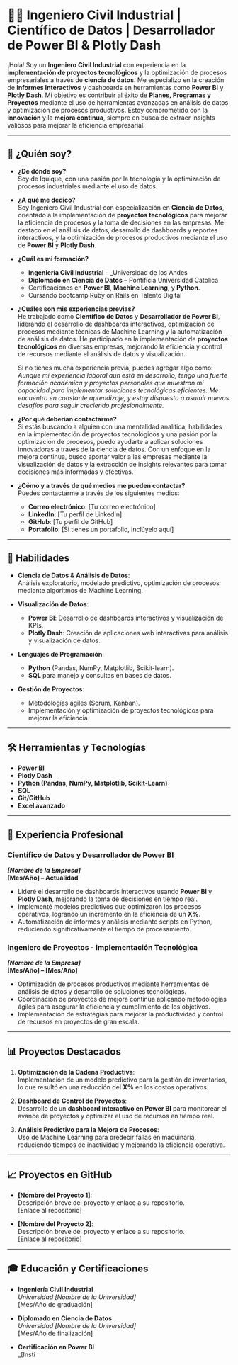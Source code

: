 # 👷‍♂️ Ingeniero Civil Industrial | Científico de Datos | Desarrollador de Power BI & Plotly Dash

¡Hola! Soy un **Ingeniero Civil Industrial** con experiencia en la **implementación de proyectos tecnológicos** y la optimización de procesos empresariales a través de **ciencia de datos**. Me especializo en la creación de **informes interactivos** y dashboards en herramientas como **Power BI** y **Plotly Dash**. Mi objetivo es contribuir al éxito de **Planes, Programas y Proyectos** mediante el uso de herramientas avanzadas en análisis de datos y optimización de procesos productivos. Estoy comprometido con la **innovación** y la **mejora continua**, siempre en busca de extraer insights valiosos para mejorar la eficiencia empresarial.

---

## 🚀 **¿Quién soy?**

- **¿De dónde soy?**  
  Soy de Iquique, con una pasión por la tecnología y la optimización de procesos industriales mediante el uso de datos.

- **¿A qué me dedico?**  
  Soy Ingeniero Civil Industrial con especialización en **Ciencia de Datos**, orientado a la implementación de **proyectos tecnológicos** para mejorar la eficiencia de procesos y la toma de decisiones en las empresas. Me destaco en el análisis de datos, desarrollo de dashboards y reportes interactivos, y la optimización de procesos productivos mediante el uso de **Power BI** y **Plotly Dash**.

- **¿Cuál es mi formación?**  
  - **Ingeniería Civil Industrial** – _Universidad de los Andes
  - **Diplomado en Ciencia de Datos** – Pontificia Universidad Catolica
  - Certificaciones en **Power BI**, **Machine Learning**, y **Python**.
  - Cursando bootcamp Ruby on Rails en Talento Digital

- **¿Cuáles son mis experiencias previas?**  
  He trabajado como **Científico de Datos** y **Desarrollador de Power BI**, liderando el desarrollo de dashboards interactivos, optimización de procesos mediante técnicas de Machine Learning y la automatización de análisis de datos. He participado en la implementación de **proyectos tecnológicos** en diversas empresas, mejorando la eficiencia y control de recursos mediante el análisis de datos y visualización.

  Si no tienes mucha experiencia previa, puedes agregar algo como:  
  _Aunque mi experiencia laboral aún está en desarrollo, tengo una fuerte formación académica y proyectos personales que muestran mi capacidad para implementar soluciones tecnológicas eficientes. Me encuentro en constante aprendizaje, y estoy dispuesto a asumir nuevos desafíos para seguir creciendo profesionalmente._

- **¿Por qué deberían contactarme?**  
  Si estás buscando a alguien con una mentalidad analítica, habilidades en la implementación de proyectos tecnológicos y una pasión por la optimización de procesos, puedo ayudarte a aplicar soluciones innovadoras a través de la ciencia de datos. Con un enfoque en la mejora continua, busco aportar valor a las empresas mediante la visualización de datos y la extracción de insights relevantes para tomar decisiones más informadas y efectivas.

- **¿Cómo y a través de qué medios me pueden contactar?**  
  Puedes contactarme a través de los siguientes medios:
  - **Correo electrónico**: [Tu correo electrónico]
  - **LinkedIn**: [Tu perfil de LinkedIn]
  - **GitHub**: [Tu perfil de GitHub]
  - **Portafolio**: [Si tienes un portafolio, inclúyelo aquí]

---

## 🌟 **Habilidades**

- **Ciencia de Datos & Análisis de Datos**:  
  Análisis exploratorio, modelado predictivo, optimización de procesos mediante algoritmos de Machine Learning.
  
- **Visualización de Datos**:  
  - **Power BI**: Desarrollo de dashboards interactivos y visualización de KPIs.  
  - **Plotly Dash**: Creación de aplicaciones web interactivas para análisis y visualización de datos.

- **Lenguajes de Programación**:  
  - **Python** (Pandas, NumPy, Matplotlib, Scikit-learn).
  - **SQL** para manejo y consultas en bases de datos.

- **Gestión de Proyectos**:  
  - Metodologías ágiles (Scrum, Kanban).  
  - Implementación y optimización de proyectos tecnológicos para mejorar la eficiencia.

---

## 🛠️ **Herramientas y Tecnologías**

- **Power BI**  
- **Plotly Dash**  
- **Python (Pandas, NumPy, Matplotlib, Scikit-Learn)**  
- **SQL**  
- **Git/GitHub**  
- **Excel avanzado**

---

## 📝 **Experiencia Profesional**

### **Científico de Datos y Desarrollador de Power BI**
_**[Nombre de la Empresa]**_  
**[Mes/Año] – Actualidad**

- Lideré el desarrollo de dashboards interactivos usando **Power BI** y **Plotly Dash**, mejorando la toma de decisiones en tiempo real.
- Implementé modelos predictivos que optimizaron los procesos operativos, logrando un incremento en la eficiencia de un **X%**.
- Automatización de informes y análisis mediante scripts en Python, reduciendo significativamente el tiempo de procesamiento.

### **Ingeniero de Proyectos - Implementación Tecnológica**
_**[Nombre de la Empresa]**_  
**[Mes/Año] – [Mes/Año]**

- Optimización de procesos productivos mediante herramientas de análisis de datos y desarrollo de soluciones tecnológicas.
- Coordinación de proyectos de mejora continua aplicando metodologías ágiles para asegurar la eficiencia y cumplimiento de los objetivos.
- Implementación de estrategias para mejorar la productividad y control de recursos en proyectos de gran escala.

---

## 📊 **Proyectos Destacados**

1. **Optimización de la Cadena Productiva**:  
   Implementación de un modelo predictivo para la gestión de inventarios, lo que resultó en una reducción del **X%** en los costos operativos.

2. **Dashboard de Control de Proyectos**:  
   Desarrollo de un **dashboard interactivo en Power BI** para monitorear el avance de proyectos y optimizar el uso de recursos en tiempo real.

3. **Análisis Predictivo para la Mejora de Procesos**:  
   Uso de Machine Learning para predecir fallas en maquinaria, reduciendo tiempos de inactividad y mejorando la eficiencia operativa.

---

## 📈 **Proyectos en GitHub**

- **[Nombre del Proyecto 1]**:  
  Descripción breve del proyecto y enlace a su repositorio.  
  [Enlace al repositorio]

- **[Nombre del Proyecto 2]**:  
  Descripción breve del proyecto y enlace a su repositorio.  
  [Enlace al repositorio]

---

## 🎓 **Educación y Certificaciones**

- **Ingeniería Civil Industrial**  
  _Universidad [Nombre de la Universidad]_  
  [Mes/Año de graduación]

- **Diplomado en Ciencia de Datos**  
  _Universidad [Nombre de la Universidad]_  
  [Mes/Año de finalización]

- **Certificación en Power BI**  
  _[Insti
